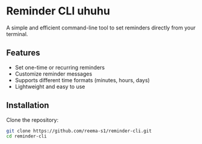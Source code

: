 # Reminder CLI uhuhu

A simple and efficient command-line tool to set reminders directly from your terminal.

## Features
- Set one-time or recurring reminders
- Customize reminder messages
- Supports different time formats (minutes, hours, days)
- Lightweight and easy to use

##  Installation
Clone the repository:
```sh
git clone https://github.com/reema-s1/reminder-cli.git
cd reminder-cli
